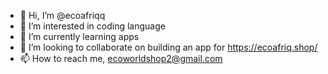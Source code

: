 - 👋 Hi, I’m @ecoafriqq
- 👀 I’m interested in coding language
- 🌱 I’m currently learning apps
- 💞️ I’m looking to collaborate on building an app for https://ecoafriq.shop/
- 📫 How to reach me, ecoworldshop2@gmail.com

<!---
ecoafriqq/ecoafriqq is a ✨ special ✨ repository because its `README.md` (this file) appears on your GitHub profile.
You can click the Preview link to take a look at your changes.
--->
